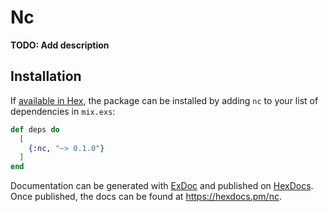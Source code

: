 # Nc

**TODO: Add description**

## Installation

If [available in Hex](https://hex.pm/docs/publish), the package can be installed
by adding `nc` to your list of dependencies in `mix.exs`:

```elixir
def deps do
  [
    {:nc, "~> 0.1.0"}
  ]
end
```

Documentation can be generated with [ExDoc](https://github.com/elixir-lang/ex_doc)
and published on [HexDocs](https://hexdocs.pm). Once published, the docs can
be found at <https://hexdocs.pm/nc>.

